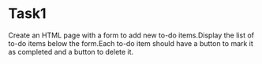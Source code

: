 # Task1
Create an HTML page with a form to add new to-do items.Display the list of to-do items below the form.Each to-do item should have a button to mark it as completed and a button to delete it.
